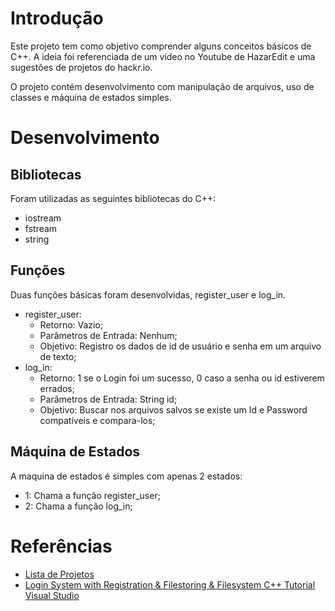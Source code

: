 # Introdução

Este projeto tem como objetivo comprender alguns conceitos básicos de C++. A ideia foi referenciada de um vídeo no Youtube de HazarEdit e uma sugestões de projetos do hackr.io. 

O projeto contém desenvolvimento com manipulação de arquivos, uso de classes e máquina de estados simples.


# Desenvolvimento

## Bibliotecas

Foram utilizadas as seguintes bibliotecas do C++: 

- iostream
- fstream
- string 


## Funções

Duas funções básicas foram desenvolvidas, register_user e log_in. 

- register_user:
    - Retorno: Vazio;
    - Parâmetros de Entrada: Nenhum;
    - Objetivo: Registro os dados de id de usuário e senha em um arquivo de texto;
- log_in:
    - Retorno: 1 se o Login foi um sucesso, 0 caso a senha ou id estiverem errados;
    - Parâmetros de Entrada: String id;
    - Objetivo: Buscar nos arquivos salvos se existe um Id e Password compatíveis e compara-los; 

## Máquina de Estados

A maquina de estados é simples com apenas 2 estados:

- 1: Chama a função register_user;
- 2: Chama a função log_in;



# Referências

- [Lista de Projetos](https://hackr.io/blog/cpp-projects)
- [Login System with Registration & Filestoring & Filesystem C++ Tutorial Visual Studio](https://www.youtube.com/watch?v=I_aWPGCaaFA)
